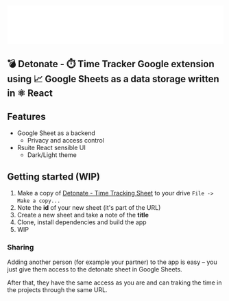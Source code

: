 ![Detoante](src/logo-detonate-white.svg)
## 💣 Detonate - ⏱️ Time Tracker Google extension using 📈 Google Sheets as a data storage written in ⚛️ React

## Features

- Google Sheet as a backend
  - Privacy and access control
- Rsuite React sensible UI
  - Dark/Light theme

## Getting started (WIP)

1) Make a copy of [Detonate - Time Tracking Sheet](https://docs.google.com/spreadsheets/d/1aPo1wlEXueb6poGt7X3XjYVy-VPDaGJhOO5pNBMdl48/edit?usp=sharing) to your drive `File -> Make a copy...`
2) Note the **id** of your new sheet (it's part of the URL)
3) Create a new sheet and take a note of the **title**
4) Clone, install dependencies and build the app
5) WIP

### Sharing

Adding another person (for example your partner) to the app is easy – you just give them access to the detonate sheet in Google Sheets.

After that, they have the same access as you are and can traking the time in the projects through the same URL.
